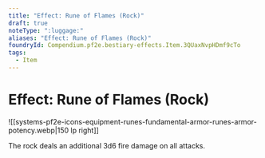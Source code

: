 ```yaml
---
title: "Effect: Rune of Flames (Rock)"
draft: true
noteType: ":luggage:"
aliases: "Effect: Rune of Flames (Rock)"
foundryId: Compendium.pf2e.bestiary-effects.Item.3QUaxNvpHDmf9cTo
tags:
  - Item
---
```


# Effect: Rune of Flames (Rock)
![[systems-pf2e-icons-equipment-runes-fundamental-armor-runes-armor-potency.webp|150 lp right]]

The rock deals an additional 3d6 fire damage on all attacks.
